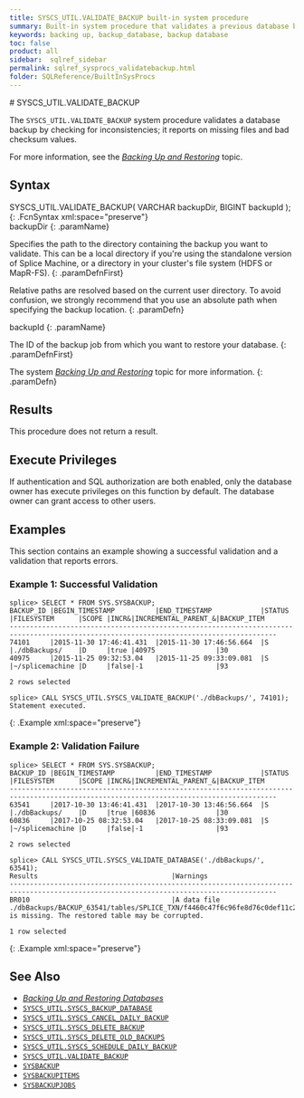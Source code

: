 ```yaml
---
title: SYSCS_UTIL.VALIDATE_BACKUP built-in system procedure
summary: Built-in system procedure that validates a previous database backup.
keywords: backing up, backup_database, backup database
toc: false
product: all
sidebar:  sqlref_sidebar
permalink: sqlref_sysprocs_validatebackup.html
folder: SQLReference/BuiltInSysProcs
---
```

<section>
<div class="TopicContent" data-swiftype-index="true" markdown="1">
# SYSCS_UTIL.VALIDATE_BACKUP

The `SYSCS_UTIL.VALIDATE_BACKUP` system procedure validates a database backup by checking for inconsistencies; it reports on missing files and bad checksum values.

For more information, see the [*Backing Up and
Restoring*](onprem_admin_backingup.html) topic.

## Syntax

<div class="fcnWrapperWide" markdown="1">
    SYSCS_UTIL.VALIDATE_BACKUP( VARCHAR backupDir,
                                BIGINT  backupId );
{: .FcnSyntax xml:space="preserve"}

</div>
<div class="paramList" markdown="1">
backupDir
{: .paramName}

Specifies the path to the directory containing the backup you
want to validate. This can be a local directory if you're
using the standalone version of Splice Machine, or a directory in your
cluster's file system (HDFS or MapR-FS).
{: .paramDefnFirst}

Relative paths are resolved based on the current user directory. To
avoid confusion, we strongly recommend that you use an absolute path
when specifying the backup location.
{: .paramDefn}

backupId
{: .paramName}

The ID of the backup job from which you want to restore your database.
{: .paramDefnFirst}

The system [*Backing Up and Restoring*](onprem_admin_backingup.html)
topic for more information.
{: .paramDefn}
</div>

## Results

This procedure does not return a result.

## Execute Privileges

If authentication and SQL authorization are both enabled, only the
database owner has execute privileges on this function by default. The
database owner can grant access to other users.

## Examples
This section contains an example showing a successful validation and a validation that reports errors.

### Example 1: Successful Validation

    splice> SELECT * FROM SYS.SYSBACKUP;
    BACKUP_ID |BEGIN_TIMESTAMP          |END_TIMESTAMP            |STATUS    |FILESYSTEM      |SCOPE |INCR&|INCREMENTAL_PARENT_&|BACKUP_ITEM
    ----------------------------------------------------------------------------------------------------------------------------------------
    74101     |2015-11-30 17:46:41.431  |2015-11-30 17:46:56.664  |S         |./dbBackups/    |D     |true |40975               |30
    40975     |2015-11-25 09:32:53.04   |2015-11-25 09:33:09.081  |S         |~/splicemachine |D     |false|-1                  |93

    2 rows selected

    splice> CALL SYSCS_UTIL.SYSCS_VALIDATE_BACKUP('./dbBackups/', 74101);
    Statement executed.
{: .Example xml:space="preserve"}

### Example 2: Validation Failure

    splice> SELECT * FROM SYS.SYSBACKUP;
    BACKUP_ID |BEGIN_TIMESTAMP          |END_TIMESTAMP            |STATUS    |FILESYSTEM      |SCOPE |INCR&|INCREMENTAL_PARENT_&|BACKUP_ITEM
    ----------------------------------------------------------------------------------------------------------------------------------------
    63541     |2017-10-30 13:46:41.431  |2017-10-30 13:46:56.664  |S         |./dbBackups/    |D     |true |60836               |30
    60836     |2017-10-25 08:32:53.04   |2017-10-25 08:33:09.081  |S         |~/splicemachine |D     |false|-1                  |93

    2 rows selected

    splice> CALL SYSCS_UTIL.SYSCS_VALIDATE_DATABASE('./dbBackups/', 63541);
    Results                                 |Warnings
    ----------------------------------------------------------------------------------------------------------------------------------------
    BR010                                   |A data file ./dbBackups/BACKUP_63541/tables/SPLICE_TXN/f4460c47f6c96fe8d76c0def11c22dc8/V/c7350de1acaf4a11a561472675eda1dd is missing. The restored table may be corrupted.

    1 row selected
{: .Example xml:space="preserve"}


## See Also

* [*Backing Up and Restoring Databases*](onprem_admin_backingup.html)
* [`SYSCS_UTIL.SYSCS_BACKUP_DATABASE`](sqlref_sysprocs_backupdb.html)
* [`SYSCS_UTIL.SYSCS_CANCEL_DAILY_BACKUP`](sqlref_sysprocs_canceldailybackup.html)
* [`SYSCS_UTIL.SYSCS_DELETE_BACKUP`](sqlref_sysprocs_deletebackup.html)
* [`SYSCS_UTIL.SYSCS_DELETE_OLD_BACKUPS`](sqlref_sysprocs_deleteoldbackups.html)
* [`SYSCS_UTIL.SYSCS_SCHEDULE_DAILY_BACKUP`](sqlref_sysprocs_scheduledailybackup.html)
* [`SYSCS_UTIL.VALIDATE_BACKUP`](sqlref_sysprocs_validatebackup.html)
* [`SYSBACKUP`](sqlref_systables_sysbackup.html)
* [`SYSBACKUPITEMS`](sqlref_systables_sysbackupitems.html)
* [`SYSBACKUPJOBS`](sqlref_systables_sysbackupjobs.html)

</div>
</section>
